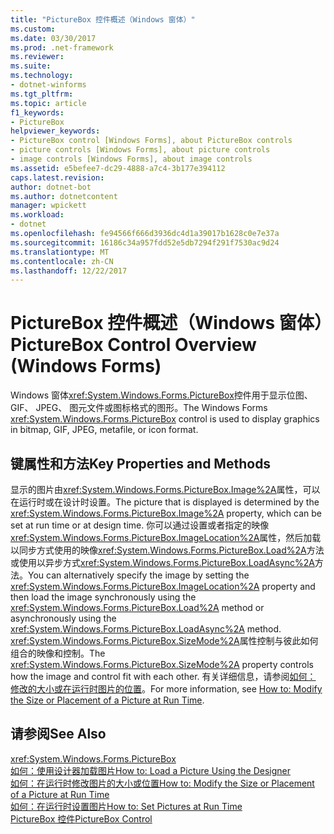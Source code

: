```yaml
---
title: "PictureBox 控件概述（Windows 窗体）"
ms.custom: 
ms.date: 03/30/2017
ms.prod: .net-framework
ms.reviewer: 
ms.suite: 
ms.technology:
- dotnet-winforms
ms.tgt_pltfrm: 
ms.topic: article
f1_keywords:
- PictureBox
helpviewer_keywords:
- PictureBox control [Windows Forms], about PictureBox controls
- picture controls [Windows Forms], about picture controls
- image controls [Windows Forms], about image controls
ms.assetid: e5befee7-dc29-4888-a7c4-3b177e394112
caps.latest.revision: 
author: dotnet-bot
ms.author: dotnetcontent
manager: wpickett
ms.workload:
- dotnet
ms.openlocfilehash: fe94566f666d3936dc4d1a39017b1628c0e7e37a
ms.sourcegitcommit: 16186c34a957fdd52e5db7294f291f7530ac9d24
ms.translationtype: MT
ms.contentlocale: zh-CN
ms.lasthandoff: 12/22/2017
---
```

# <a name="picturebox-control-overview-windows-forms"></a><span data-ttu-id="f4898-102">PictureBox 控件概述（Windows 窗体）</span><span class="sxs-lookup"><span data-stu-id="f4898-102">PictureBox Control Overview (Windows Forms)</span></span>
<span data-ttu-id="f4898-103">Windows 窗体<xref:System.Windows.Forms.PictureBox>控件用于显示位图、 GIF、 JPEG、 图元文件或图标格式的图形。</span><span class="sxs-lookup"><span data-stu-id="f4898-103">The Windows Forms <xref:System.Windows.Forms.PictureBox> control is used to display graphics in bitmap, GIF, JPEG, metafile, or icon format.</span></span>  
  
## <a name="key-properties-and-methods"></a><span data-ttu-id="f4898-104">键属性和方法</span><span class="sxs-lookup"><span data-stu-id="f4898-104">Key Properties and Methods</span></span>  
 <span data-ttu-id="f4898-105">显示的图片由<xref:System.Windows.Forms.PictureBox.Image%2A>属性，可以在运行时或在设计时设置。</span><span class="sxs-lookup"><span data-stu-id="f4898-105">The picture that is displayed is determined by the <xref:System.Windows.Forms.PictureBox.Image%2A> property, which can be set at run time or at design time.</span></span> <span data-ttu-id="f4898-106">你可以通过设置或者指定的映像<xref:System.Windows.Forms.PictureBox.ImageLocation%2A>属性，然后加载以同步方式使用的映像<xref:System.Windows.Forms.PictureBox.Load%2A>方法或使用以异步方式<xref:System.Windows.Forms.PictureBox.LoadAsync%2A>方法。</span><span class="sxs-lookup"><span data-stu-id="f4898-106">You can alternatively specify the image by setting the <xref:System.Windows.Forms.PictureBox.ImageLocation%2A> property and then load the image synchronously using the <xref:System.Windows.Forms.PictureBox.Load%2A> method or asynchronously using the <xref:System.Windows.Forms.PictureBox.LoadAsync%2A> method.</span></span> <span data-ttu-id="f4898-107"><xref:System.Windows.Forms.PictureBox.SizeMode%2A>属性控制与彼此如何组合的映像和控制。</span><span class="sxs-lookup"><span data-stu-id="f4898-107">The <xref:System.Windows.Forms.PictureBox.SizeMode%2A> property controls how the image and control fit with each other.</span></span> <span data-ttu-id="f4898-108">有关详细信息，请参阅[如何： 修改的大小或在运行时图片的位置](../../../../docs/framework/winforms/controls/how-to-modify-the-size-or-placement-of-a-picture-at-run-time-windows-forms.md)。</span><span class="sxs-lookup"><span data-stu-id="f4898-108">For more information, see [How to: Modify the Size or Placement of a Picture at Run Time](../../../../docs/framework/winforms/controls/how-to-modify-the-size-or-placement-of-a-picture-at-run-time-windows-forms.md).</span></span>  
  
## <a name="see-also"></a><span data-ttu-id="f4898-109">请参阅</span><span class="sxs-lookup"><span data-stu-id="f4898-109">See Also</span></span>  
 <xref:System.Windows.Forms.PictureBox>  
 [<span data-ttu-id="f4898-110">如何：使用设计器加载图片</span><span class="sxs-lookup"><span data-stu-id="f4898-110">How to: Load a Picture Using the Designer</span></span>](../../../../docs/framework/winforms/controls/how-to-load-a-picture-using-the-designer-windows-forms.md)  
 [<span data-ttu-id="f4898-111">如何：在运行时修改图片的大小或位置</span><span class="sxs-lookup"><span data-stu-id="f4898-111">How to: Modify the Size or Placement of a Picture at Run Time</span></span>](../../../../docs/framework/winforms/controls/how-to-modify-the-size-or-placement-of-a-picture-at-run-time-windows-forms.md)  
 [<span data-ttu-id="f4898-112">如何：在运行时设置图片</span><span class="sxs-lookup"><span data-stu-id="f4898-112">How to: Set Pictures at Run Time</span></span>](../../../../docs/framework/winforms/controls/how-to-set-pictures-at-run-time-windows-forms.md)  
 [<span data-ttu-id="f4898-113">PictureBox 控件</span><span class="sxs-lookup"><span data-stu-id="f4898-113">PictureBox Control</span></span>](../../../../docs/framework/winforms/controls/picturebox-control-windows-forms.md)
